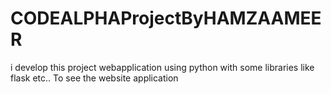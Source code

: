 # CODEALPHAProjectByHAMZAAMEER
i develop this project webapplication using python with some libraries like flask etc.. To see the website  application 
